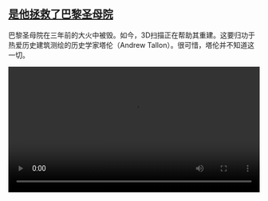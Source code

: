 <!--1650010625000-->
[是他拯救了巴黎圣母院](https://www.dw.com/zh/%E6%98%AF%E4%BB%96%E6%8B%AF%E6%95%91%E4%BA%86%E5%B7%B4%E9%BB%8E%E5%9C%A3%E6%AF%8D%E9%99%A2/a-61447158)
------

<p>巴黎圣母院在三年前的大火中被毁。如今，3D扫描正在帮助其重建。这要归功于热爱历史建筑测绘的历史学家塔伦（Andrew Tallon）。很可惜，塔伦并不知道这一切。</small></p><video src="https://tvdownloaddw-a.akamaihd.net/dwtv_video/flv/vdt_zh/2022/bchi220412_001_notredamewide_01r_sd_sor.mp4" controls style="width:100%"></video>
